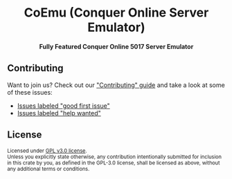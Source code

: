 <h1 align="center">CoEmu (Conquer Online Server Emulator)</h1>
<div align="center">
  <strong>
        Fully Featured Conquer Online 5017 Server Emulator
  </strong>

</div>

## Contributing

Want to join us? Check out our ["Contributing" guide][contributing] and take a
look at some of these issues:

- [Issues labeled "good first issue"][good-first-issue]
- [Issues labeled "help wanted"][help-wanted]

[contributing]: blob/master/.github/CONTRIBUTING.md
[good-first-issue]: labels/good%20first%20issue
[help-wanted]: labels/help%20wanted

## License

<sup>
Licensed under <a href="LICENSE">GPL v3.0 license</a>.
</sup>

<br/>

<sub>
Unless you explicitly state otherwise, any contribution intentionally submitted
for inclusion in this crate by you, as defined in the GPL-3.0 license, shall
be licensed as above, without any additional terms or conditions.
</sub>
